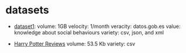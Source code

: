 # datasets


* [dataset1](https:/example.com): 
	volume: 1GB
	velocity: 1/month
	veracity: datos.gob.es
	value: knowledge about social behaviours
	variety: csv, json, and xml

* [Harry Potter Reviews](https://www.kaggle.com/datasets/marcpaulo/harry-potter-reviews/download?datasetVersionNumber=1)
volume: 53.5 Kb
variety: csv
